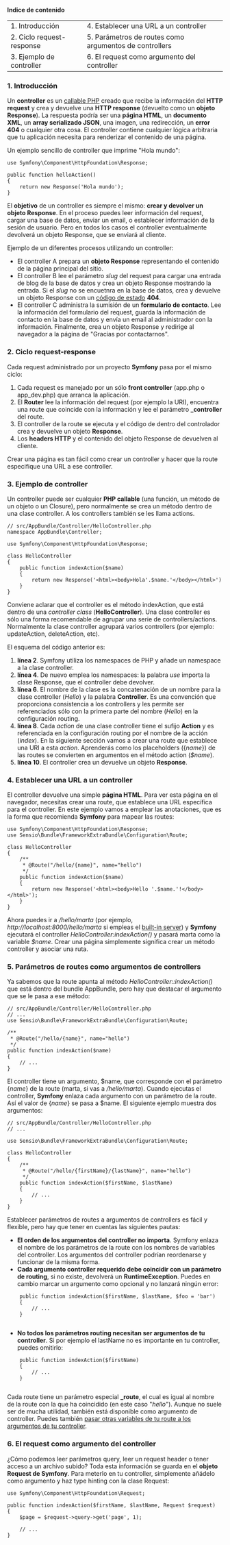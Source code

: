 **Indice de contenido**

| | |
| -------- | -------- |
| 1. Introducción | 4. Establecer una URL a un controller |
| 2. Ciclo request-response | 5. Parámetros de routes como argumentos de controllers |
| 3. Ejemplo de controller | 6. El request como argumento del controller |

### 1. Introducción

Un **controller** es un [callable PHP](http://php.net/manual/es/language.types.callable.php) creado que recibe la información del **HTTP request** y crea y devuelve una **HTTP response** (devuelto como un **objeto Response**). La respuesta podría ser una **página HTML**, un **documento XML**, un **array serializado JSON**, una imagen, una redirección, un **error 404** o cualquier otra cosa. El controller contiene cualquier lógica arbitraria que tu aplicación necesita para renderizar el contenido de una página.

Un ejemplo sencillo de controller que imprime "Hola mundo":

```
use Symfony\Component\HttpFoundation\Response;

public function helloAction()
{
    return new Response('Hola mundo');
}
```

El **objetivo** de un controller es siempre el mismo: **crear y devolver un objeto Response**. En el proceso puedes leer información del request, cargar una base de datos, enviar un email, o establecer información de la sesión de usuario. Pero en todos los casos el controller eventualmente devolverá un objeto Response, que se enviará al cliente. 

Ejemplo de un diferentes procesos utilizando un controller:

*   El controller A prepara un **objeto Response** representando el contenido de la página principal del sitio.
*   El controller B lee el parámetro _slug_ del request para cargar una entrada de blog de la base de datos y crea un objeto Response mostrando la entrada. Si el _slug_ no se encuetnra en la base de datos, crea y devuelve un objeto Response con un [código de estado](http://diego.com.es/codigos-de-estado-http) **404**.
*   El controller C administra la sumisión de un **formulario de contacto**. Lee la información del formulario del request, guarda la información de contacto en la base de datos y envía un email al administrador con la información. Finalmente, crea un objeto Response y redirige al navegador a la página de "Gracias por contactarnos".

### 2\. Ciclo request-response

Cada request administrado por un proyecto **Symfony** pasa por el mismo ciclo:

1.  Cada request es manejado por un sólo **front controller** (app.php o app_dev.php) que arranca la aplicación.
2.  El **Router** lee la información del request (por ejemplo la URI), encuentra una route que coincide con la información y lee el parámetro **_controller** del route.
3.  El controller de la route se ejecuta y el código de dentro del controlador crea y devuelve un objeto **Response**.
4.  Los **headers HTTP** y el contenido del objeto Response de devuelven al cliente.

Crear una página es tan fácil como crear un controller y hacer que la route especifique una URL a ese controller. 

### 3\. Ejemplo de controller

Un controller puede ser cualquier **PHP callable** (una función, un método de un objeto o un Closure), pero normalmente se crea un método dentro de una clase controller. A los controllers también se les llama actions. 

```
// src/AppBundle/Controller/HelloController.php
namespace AppBundle\Controller;

use Symfony\Component\HttpFoundation\Response;

class HelloController
{
    public function indexAction($name)
    {
        return new Response('<html><body>Hola'.$name.'</body></html>')
    }
}
```

Conviene aclarar que el controller es el método indexAction, que está dentro de una _controller class_ (**HelloController**). Una clase controller es sólo una forma recomendable de agrupar una serie de controllers/actions. Normalmente la clase controller agrupará varios controllers (por ejemplo: updateAction, deleteAction, etc).

El esquema del código anterior es:

1.  **línea 2**. Symfony utiliza los namespaces de PHP y añade un namespace a la clase controller.
2.  **línea 4**. De nuevo emplea los namespaces: la palabra _use_ importa la clase Response, que el controller debe devolver.
3.  **línea 6**. El nombre de la clase es la concatenación de un nombre para la clase controller (_Hello_) y la palabra **Controller**. Es una convención que proporciona consistencia a los controllers y les permite ser referenciados sólo con la primera parte del nombre (_Hello_) en la configuración routing.
4.  **línea 8**. Cada _action_ de una clase controller tiene el sufijo **Action** y es referenciada en la configuración routing por el nombre de la acción (_index_). En la siguiente sección vamos a crear una route que establece una URI a esta _action_. Aprenderás como los placeholders ({_name_}) de las routes se convierten en argumentos en el método action (_$name_).
5.  **línea 10**. El controller crea un devuelve un objeto **Response**.

### 4. Establecer una URL a un controller

El controller devuelve una simple **página HTML**. Para ver esta página en el navegador, necesitas crear una route, que establece una URL específica para el controller. En este ejemplo vamos a emplear las anotaciones, que es la forma que recomienda **Symfony** para mapear las routes:

```
use Symfony\Component\HttpFoundation\Response;
use Sensio\Bundle\FrameworkExtraBundle\Configuration\Route;

class HelloController
{
    /**
     * @Route("/hello/{name}", name="hello")
     */
    public function indexAction($name)
    {
        return new Response('<html><body>Hello '.$name.'!</body></html>');
    }
}
```

Ahora puedes ir a _/hello/marta_ (por ejemplo, _http://localhost:8000/hello/marta_ si empleas el [built-in server](http://symfony.com/doc/current/cookbook/web_server/built_in.html)) y **Symfony** ejecutará el controller _HelloController:indexAction()_ y pasará marta como la variable _$name_. Crear una página simplemente significa crear un método controller y asociar una ruta.

### 5\. Parámetros de routes como argumentos de controllers

Ya sabemos que la route apunta al método _HelloController::indexAction()_ que está dentro del bundle AppBundle, pero hay que destacar el argumento que se le pasa a ese método:

```
// src/AppBundle/Controller/HelloController.php
// ...
use Sensio\Bundle\FrameworkExtraBundle\Configuration\Route;

/**
 * @Route("/hello/{name}", name="hello")
 */
public function indexAction($name)
{
    // ...
}
```

El controller tiene un argumento, $name, que corresponde con el parámetro {_name_} de la route (marta, si vas a _/hello/marta_). Cuando ejecutas el controller, **Symfony** enlaza cada argumento con un parámetro de la route. Así el valor de {_name_} se pasa a $name. El siguiente ejemplo muestra dos argumentos:

```
// src/AppBundle/Controller/HelloController.php
// ...

use Sensio\Bundle\FrameworkExtraBundle\Configuration\Route;

class HelloController
{
    /**
     * @Route("/hello/{firstName}/{lastName}", name="hello")
     */
    public function indexAction($firstName, $lastName)
    {
        // ...
    }
}
```

Establecer parámetros de routes a argumentos de controllers es fácil y flexible, pero hay que tener en cuentas las siguientes pautas:

*   **El orden de los argumentos del controller no importa**. Symfony enlaza el nombre de los parámetros de la route con los nombres de variables del controller. Los argumentos del controller podrían reordenarse y funcionar de la misma forma.
*   **Cada argumento controller requerido debe coincidir con un parámetro de routing**, si no existe, devolverá un **RuntimeException**. Puedes en cambio marcar un argumento como opcional  y no lanzará ningún error:

   
```
    public function indexAction($firstName, $lastName, $foo = 'bar')
    {
        // ...
    }
   
```

*   **No todos los parámetros routing necesitan ser argumentos de tu controller**. Si por ejemplo el lastName no es importante en tu controller, puedes omitirlo:

   
```
    public function indexAction($firstName)
    {
        // ...
    }
   
```

Cada route tiene un parámetro especial **_route**, el cual es igual al nombre de la route con la que ha coincidido (en este caso "_hello_"). Aunque no suele ser de mucha utilidad, también está disponible como argumento de controller. Puedes también [pasar otras variables de tu route a los argumentos de tu controller](http://symfony.com/doc/current/cookbook/routing/extra_information.html). 

### 6\. El request como argumento del controller

¿Cómo podemos leer parámetros query, leer un request header o tener acceso a un archivo subido? Toda esta información se guarda en el **objeto Request de Symfony**. Para meterlo en tu controller, simplemente añádelo como argumento y haz type hinting con la clase Request:

```
use Symfony\Component\HttpFoundation\Request;

public function indexAction($firstName, $lastName, Request $request)
{
    $page = $request->query->get('page', 1);

    // ...
}
```